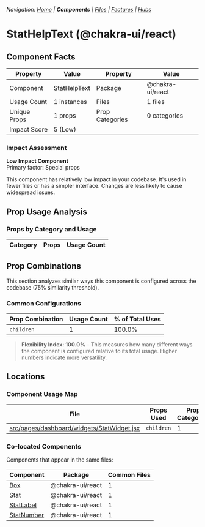 
*Navigation: [Home](../../index.md) | **Components** | [Files](../../files.md) | [Features](../../features.md) | [Hubs](../../hubs.md)*



# StatHelpText (@chakra-ui/react)

## Component Facts

| Property | Value | Property | Value |
|----------|-------|----------|-------|
| Component | StatHelpText | Package | @chakra-ui/react |
| Usage Count | 1 instances | Files | 1 files |
| Unique Props | 1 props | Prop Categories | 0 categories |
| Impact Score | 5 (Low) | | |

### Impact Assessment

**Low Impact Component**  
Primary factor: Special props

This component has relatively low impact in your codebase. It&#x27;s used in fewer files or has a simpler interface. Changes are less likely to cause widespread issues.

## Prop Usage Analysis

### Props by Category and Usage

| Category | Props | Usage Count |
|----------|-------|-------------|

## Prop Combinations

This section analyzes similar ways this component is configured across the codebase (75% similarity threshold).

### Common Configurations

| Prop Combination | Usage Count | % of Total Uses |
|------------------|-------------|----------------|
| `children` | 1 | 100.0% |

> **Flexibility Index: 100.0%** - This measures how many different ways the component is configured relative to its total usage. Higher numbers indicate more versatility.

## Locations

### Component Usage Map

| File | Props Used | Prop Categories |
|------|------------|----------------|
| [src/pages/dashboard/widgets/StatWidget.jsx](https://github.com/star4beam/react-import-analyzer/blob/main/test-project/src/pages/dashboard/widgets/StatWidget.jsx) | `children` | 1 |

### Co-located Components
Components that appear in the same files:

| Component | Package | Common Files |
|-----------|---------|--------------|
| [Box](../@chakra-ui_react/Box.md) | @chakra-ui/react | 1 |
| [Stat](../@chakra-ui_react/Stat.md) | @chakra-ui/react | 1 |
| [StatLabel](../@chakra-ui_react/StatLabel.md) | @chakra-ui/react | 1 |
| [StatNumber](../@chakra-ui_react/StatNumber.md) | @chakra-ui/react | 1 |
